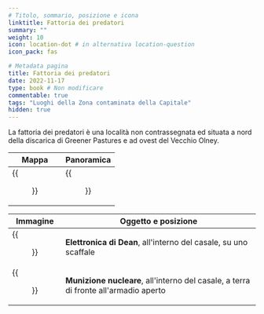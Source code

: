 ```yaml
---
# Titolo, sommario, posizione e icona
linktitle: Fattoria dei predatori
summary: ""
weight: 10
icon: location-dot # in alternativa location-question
icon_pack: fas

# Metadata pagina
title: Fattoria dei predatori
date: 2022-11-17
type: book # Non modificare
commentable: true
tags: "Luoghi della Zona contaminata della Capitale"
hidden: true
---
```



La fattoria dei predatori è una località non contrassegnata ed situata a nord della discarica di Greener Pastures e ad ovest del Vecchio Olney.

| Mappa                                        | Panoramica                               |
| -------------------------------------------- | ---------------------------------------- |
| {{<figure src="Raider_farmhouse_loc.webp">}} | {{<figure src="Raider_farmhouse.webp">}} |

| Immagine                                                    | Oggetto e posizione                                                                  |
| ----------------------------------------------------------- | ------------------------------------------------------------------------------------ |
| {{<figure src="Raider_farmhouse_Dean's_Electronics.webp">}} | **Elettronica di Dean**, all'interno del casale, su uno scaffale                     |
| {{<figure src="Raider_farmhouse_mini_nuke.webp">}}          | **Munizione nucleare**, all'interno del casale, a terra di fronte all'armadio aperto |

